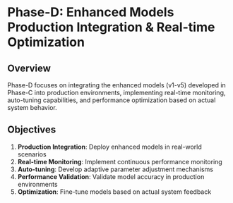 # Phase-D: Enhanced Models Production Integration & Real-time Optimization

## Overview
Phase-D focuses on integrating the enhanced models (v1-v5) developed in Phase-C into production environments, implementing real-time monitoring, auto-tuning capabilities, and performance optimization based on actual system behavior.

## Objectives
1. **Production Integration**: Deploy enhanced models in real-world scenarios
2. **Real-time Monitoring**: Implement continuous performance monitoring
3. **Auto-tuning**: Develop adaptive parameter adjustment mechanisms
4. **Performance Validation**: Validate model accuracy in production environments
5. **Optimization**: Fine-tune models based on actual system feedback
